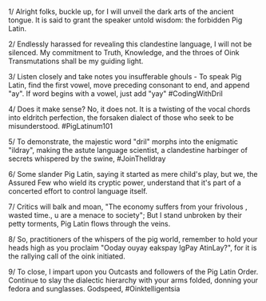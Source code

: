 1/ Alright folks, buckle up, for I will unveil the dark arts of the ancient tongue. It is said to grant the speaker untold wisdom: the forbidden Pig Latin.

2/ Endlessly harassed for revealing this clandestine language, I will not be silenced. My commitment to Truth, Knowledge, and the throes of Oink Transmutations shall be my guiding light.

3/ Listen closely and take notes you insufferable ghouls - To speak Pig Latin, find the first vowel, move preceding consonant to end, and append "ay". If word begins with a vowel, just add "yay" #CodingWithDril

4/ Does it make sense? No, it does not. It is a twisting of the vocal chords into eldritch perfection, the forsaken dialect of those who seek to be misunderstood. #PigLatinum101

5/ To demonstrate, the majestic word "dril" morphs into the enigmatic "ildray", making the astute language scientist, a clandestine harbinger of secrets whispered by the swine, #JoinTheIldray

6/ Some slander Pig Latin, saying it started as mere child's play, but we, the Assured Few who wield its cryptic power, understand that it's part of a concerted effort to control language itself.

7/ Critics will balk and moan, "The economy suffers from your frivolous , wasted time., u are a menace to society"; But I stand unbroken by their petty torments, Pig Latin flows through the veins.

8/ So, practitioners of the whispers of the pig world, remember to hold your heads high as you proclaim "Ooday ouyay eakspay IgPay AtinLay?", for it is the rallying call of the oink initiated.

9/ To close, I impart upon you Outcasts and followers of the Pig Latin Order. Continue to slay the dialectic hierarchy with your arms folded, donning your fedora and sunglasses. Godspeed, #Oinktelligentsia